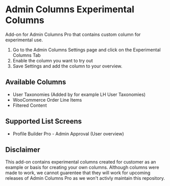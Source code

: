 # Admin Columns Experimental Columns
Add-on for Admin Columns Pro that contains custom column for experimental use.


1) Go to the Admin Columns Settings page and click on the Experimental Columns Tab
2) Enable the column you want to try out
3) Save Settings and add the column to your overview.

## Available Columns

- User Taxonomies (Added by for example LH User Taxonomies)
- WooCommerce Order Line Items
- Filtered Content

## Supported List Screens

- Profile Builder Pro - Admin Approval (User overview)


## Disclaimer
This add-on contains experimental columns created for customer as an example or basis for creating your own columns.
Although columns were made to work, we cannot guarentee that they will work for upcoming releases of Admin Columns Pro as we won't activly maintain this repository.
